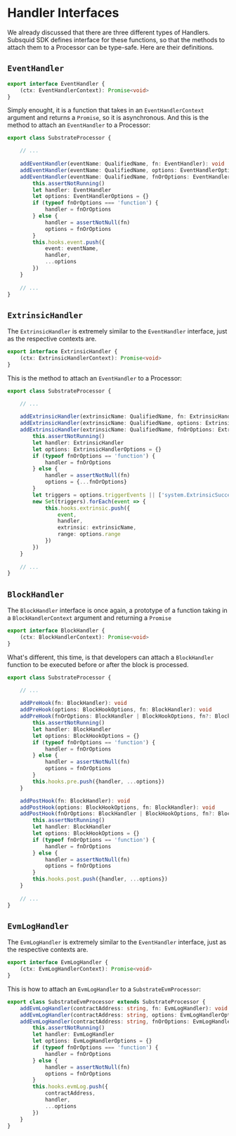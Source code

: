 # Handler Interfaces

We already discussed that there are three different types of Handlers. Subsquid SDK defines interface for these functions, so that the methods to attach them to a Processor can be type-safe. Here are their definitions.

## `EventHandler`

```typescript
export interface EventHandler {
    (ctx: EventHandlerContext): Promise<void>
}
```

Simply enought, it is a function that takes in an `EventHandlerContext` argument and returns a `Promise`, so it is asynchronous. And this is the method to attach an `EventHandler` to a Processor:

```typescript
export class SubstrateProcessor {

    // ...
    
    addEventHandler(eventName: QualifiedName, fn: EventHandler): void
    addEventHandler(eventName: QualifiedName, options: EventHandlerOptions, fn: EventHandler): void
    addEventHandler(eventName: QualifiedName, fnOrOptions: EventHandlerOptions | EventHandler, fn?: EventHandler): void {
        this.assertNotRunning()
        let handler: EventHandler
        let options: EventHandlerOptions = {}
        if (typeof fnOrOptions === 'function') {
            handler = fnOrOptions
        } else {
            handler = assertNotNull(fn)
            options = fnOrOptions
        }
        this.hooks.event.push({
            event: eventName,
            handler,
            ...options
        })
    }
    
    // ...
}

```

## `ExtrinsicHandler`

The `ExtrinsicHandler` is extremely similar to the `EventHandler` interface, just as the respective contexts are.

```typescript
export interface ExtrinsicHandler {
    (ctx: ExtrinsicHandlerContext): Promise<void>
}
```

This is the method to attach an `EventHandler` to a Processor:

```typescript
export class SubstrateProcessor {

    // ...
    
    addExtrinsicHandler(extrinsicName: QualifiedName, fn: ExtrinsicHandler): void
    addExtrinsicHandler(extrinsicName: QualifiedName, options: ExtrinsicHandlerOptions, fn: ExtrinsicHandler): void
    addExtrinsicHandler(extrinsicName: QualifiedName, fnOrOptions: ExtrinsicHandler | ExtrinsicHandlerOptions, fn?: ExtrinsicHandler): void {
        this.assertNotRunning()
        let handler: ExtrinsicHandler
        let options: ExtrinsicHandlerOptions = {}
        if (typeof fnOrOptions == 'function') {
            handler = fnOrOptions
        } else {
            handler = assertNotNull(fn)
            options = {...fnOrOptions}
        }
        let triggers = options.triggerEvents || ['system.ExtrinsicSuccess']
        new Set(triggers).forEach(event => {
            this.hooks.extrinsic.push({
                event,
                handler,
                extrinsic: extrinsicName,
                range: options.range
            })
        })
    }
    
    // ...
}

```

## `BlockHandler`

The `BlockHandler` interface is once again, a prototype of a function taking in a `BlockHandlerContext` argument and returning a `Promise`

```typescript
export interface BlockHandler {
    (ctx: BlockHandlerContext): Promise<void>
}
```

What's different, this time, is that developers can attach a `BlockHandler` function to be executed before or after the block is processed.

```typescript
export class SubstrateProcessor {

    // ...
    
    addPreHook(fn: BlockHandler): void
    addPreHook(options: BlockHookOptions, fn: BlockHandler): void
    addPreHook(fnOrOptions: BlockHandler | BlockHookOptions, fn?: BlockHandler): void {
        this.assertNotRunning()
        let handler: BlockHandler
        let options: BlockHookOptions = {}
        if (typeof fnOrOptions == 'function') {
            handler = fnOrOptions
        } else {
            handler = assertNotNull(fn)
            options = fnOrOptions
        }
        this.hooks.pre.push({handler, ...options})
    }

    addPostHook(fn: BlockHandler): void
    addPostHook(options: BlockHookOptions, fn: BlockHandler): void
    addPostHook(fnOrOptions: BlockHandler | BlockHookOptions, fn?: BlockHandler): void {
        this.assertNotRunning()
        let handler: BlockHandler
        let options: BlockHookOptions = {}
        if (typeof fnOrOptions == 'function') {
            handler = fnOrOptions
        } else {
            handler = assertNotNull(fn)
            options = fnOrOptions
        }
        this.hooks.post.push({handler, ...options})
    }
    
    // ...
}

```

## `EvmLogHandler`

The `EvmLogHandler` is extremely similar to the `EventHandler` interface, just as the respective contexts are.

```typescript
export interface EvmLogHandler {
    (ctx: EvmLogHandlerContext): Promise<void>
}
```

This is how to attach an `EvmLogHandler` to a `SubstrateEvmProcessor`:

```typescript
export class SubstrateEvmProcessor extends SubstrateProcessor {
    addEvmLogHandler(contractAddress: string, fn: EvmLogHandler): void
    addEvmLogHandler(contractAddress: string, options: EvmLogHandlerOptions, fn: EvmLogHandler): void
    addEvmLogHandler(contractAddress: string, fnOrOptions: EvmLogHandlerOptions | EvmLogHandler, fn?: EvmLogHandler): void {
        this.assertNotRunning()
        let handler: EvmLogHandler
        let options: EvmLogHandlerOptions = {}
        if (typeof fnOrOptions === 'function') {
            handler = fnOrOptions
        } else {
            handler = assertNotNull(fn)
            options = fnOrOptions
        }
        this.hooks.evmLog.push({
            contractAddress,
            handler,
            ...options
        })
    }
}

```

